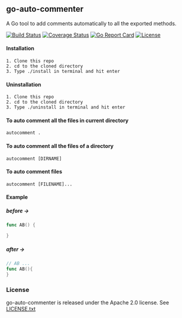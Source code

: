 ## go-auto-commenter
A Go tool to add comments automatically to all the exported methods.

[![Build Status](https://www.travis-ci.com/diptomondal007/go-auto-commenter.svg?branch=main)](https://www.travis-ci.com/diptomondal007/go-auto-commenter)
[![Coverage Status](https://coveralls.io/repos/github/diptomondal007/go-auto-commenter/badge.svg)](https://coveralls.io/github/diptomondal007/go-auto-commenter)
[![Go Report Card](https://goreportcard.com/badge/github.com/diptomondal007/go-auto-commenter)](https://goreportcard.com/report/github.com/diptomondal007/go-auto-commenter)
[![License](https://img.shields.io/badge/License-Apache%202.0-blue.svg)](https://opensource.org/licenses/Apache-2.0)

#### Installation
```shell
1. Clone this repo
2. cd to the cloned directory
3. Type ./install in terminal and hit enter
```

#### Uninstallation
```shell
1. Clone this repo
2. cd to the cloned directory
3. Type ./uninstall in terminal and hit enter
```

#### To auto comment all the files in current directory
```shell
autocomment .
```

#### To auto comment all the files of a directory
```shell
autocomment [DIRNAME]
```

#### To auto comment files
```shell
autocomment [FILENAME]...
```

#### Example
##### before ->
```go
func AB() {

}
```
##### after ->
```go
// AB ...
func AB(){
}
```

### License
go-auto-commenter is released under the Apache 2.0 license. See [LICENSE.txt](https://github.com/diptomondal007/go-auto-commenter/blob/main/LICENSE)
